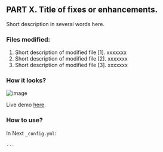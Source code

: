 <!--
# ATTENTION!
1. Please, write readme of pulls **in English**. Not all contributors/collaborators know Chinese language and Google translate can't always give true translates on issues. Thanks!
2. If your pull is big and include many separated functions, recommended to use this pull template. If not, you may delete all of this and make pull readme as you want.
3. xxxxxxx - commit link on modified file. Just copy this below your pull request readme.
4. You can paste any image directly from your clipboard. Just press **Print Scr** and paste it into pull readme - link on image will generate and paste automaticly.
5. DELETE ALL THIS RECOMENDATIONS AND USE TEMPLATES WHICH PLACED BELOW DIVIDED LINE.
-->
## PART X. Title of fixes or enhancements.
Short description in several words here.

### Files modified:
1.	Short description of modified file [1].			xxxxxxx
2.	Short description of modified file [2].			xxxxxxx
3.	Short description of modified file [3].			xxxxxxx

### How it looks?
![image](https://user-images.githubusercontent.com/xxxxxxxx/xxxxxxxx-xxxxxxxx-xxxx-xxxx-xxxx-xxxxxxxxxxx.png)

Live demo [here](http://site.com/).

### How to use?
In Next `_config.yml`:
```
...
```
